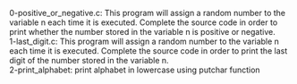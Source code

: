 0-positive_or_negative.c: This program will assign a random number to the variable n each time it is executed. Complete the source code in order to print whether the number stored in the variable n is positive or negative.  
1-last_digit.c: This program will assign a random number to the variable n each time it is executed. Complete the source code in order to print the last digit of the number stored in the variable n.  
2-print_alphabet: print alphabet in lowercase using putchar function
